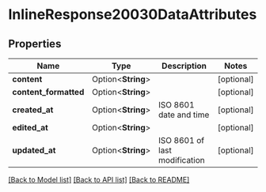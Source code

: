 # InlineResponse20030DataAttributes

## Properties

Name | Type | Description | Notes
------------ | ------------- | ------------- | -------------
**content** | Option<**String**> |  | [optional]
**content_formatted** | Option<**String**> |  | [optional]
**created_at** | Option<**String**> | ISO 8601 date and time | [optional]
**edited_at** | Option<**String**> |  | [optional]
**updated_at** | Option<**String**> | ISO 8601 of last modification | [optional]

[[Back to Model list]](../README.md#documentation-for-models) [[Back to API list]](../README.md#documentation-for-api-endpoints) [[Back to README]](../README.md)



